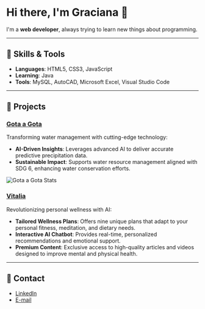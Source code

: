 # Hi there, I'm Graciana 🌷

I'm a **web developer**, always trying to learn new things about programming.

---

## 🍓 Skills & Tools
- **Languages**: HTML5, CSS3, JavaScript
- **Learning**: Java
- **Tools**: MySQL, AutoCAD, Microsoft Excel, Visual Studio Code

---

## 🍭 Projects

### [Gota a Gota](https://github.com/gracimarch/gota-a-gota)
Transforming water management with cutting-edge technology:
- **AI-Driven Insights**: Leverages advanced AI to deliver accurate predictive precipitation data.
- **Sustainable Impact**: Supports water resource management aligned with SDG 6, enhancing water conservation efforts.

![Gota a Gota Stats](https://github.com/gracimarch/gracimarch/assets/136918669/4610f062-45d3-4939-a522-935a86dc4bcc)

### [Vitalia](https://github.com/gracimarch/Vitalia)
Revolutionizing personal wellness with AI:
- **Tailored Wellness Plans**: Offers nine unique plans that adapt to your personal fitness, meditation, and dietary needs.
- **Interactive AI Chatbot**: Provides real-time, personalized recommendations and emotional support.
- **Premium Content**: Exclusive access to high-quality articles and videos designed to improve mental and physical health.

---

## 🧁 Contact
- [LinkedIn](https://www.linkedin.com/in/gracimarch/)
- [E-mail](mailto:gracianamarch1@gmail.com)
